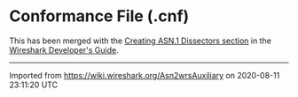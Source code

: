 # Conformance File (.cnf)

This has been merged with the [Creating ASN.1 Dissectors section](https://www.wireshark.org/docs/wsdg_html_chunked/CreatingAsn1Dissectors.html) in the [Wireshark Developer's Guide](https://www.wireshark.org/docs/wsdg_html_chunked).

---

Imported from https://wiki.wireshark.org/Asn2wrsAuxiliary on 2020-08-11 23:11:20 UTC
